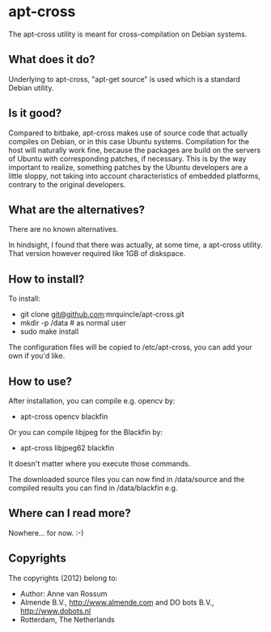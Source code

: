 <!-- Uses markdown syntax for neat display at github -->

# apt-cross
The apt-cross utility is meant for cross-compilation on Debian systems.

## What does it do?
Underlying to apt-cross, "apt-get source" is used which is a standard Debian utility. 

## Is it good?
Compared to bitbake, apt-cross makes use of source code that actually compiles on Debian, or in this case Ubuntu systems. Compilation for the host will naturally work fine, because the packages are build on the servers of Ubuntu with corresponding patches, if necessary. This is by the way important to realize, something patches by the Ubuntu developers are a little sloppy, not taking into account characteristics of embedded platforms, contrary to the original developers.

## What are the alternatives?
There are no known alternatives. 

In hindsight, I found that there was actually, at some time, a apt-cross utility. That version however required like 1GB of diskspace.

## How to install?
To install:

* git clone git@github.com:mrquincle/apt-cross.git
* mkdir -p /data # as normal user
* sudo make install

The configuration files will be copied to /etc/apt-cross, you can add your own if you'd like.

## How to use?

After installation, you can compile e.g. opencv by:

* apt-cross opencv blackfin

Or you can compile libjpeg for the Blackfin by:

* apt-cross libjpeg62 blackfin

It doesn't matter where you execute those commands.

The downloaded source files you can now find in /data/source and the compiled results you can find in /data/blackfin e.g.

## Where can I read more?
Nowhere... for now. :-)

## Copyrights
The copyrights (2012) belong to:

- Author: Anne van Rossum
- Almende B.V., http://www.almende.com and DO bots B.V., http://www.dobots.nl
- Rotterdam, The Netherlands
